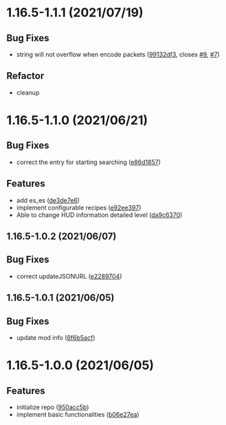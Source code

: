 <a name="1.16.5-1.1.1"></a>
# 1.16.5-1.1.1 (2021/07/19)


## Bug Fixes

* string will not overflow when encode packets ([99132df3](https://github.com/Samarium150/StructuresCompass/commits/99132df3), closes [#9](https://github.com/Samarium150/StructuresCompass/issues/9), [#7](https://github.com/Samarium150/StructuresCompass/issues/7))

## Refactor

* cleanup
<a name="1.16.5-1.1.0"></a>
# 1.16.5-1.1.0 (2021/06/21)


## Bug Fixes

* correct the entry for starting searching ([e86d1857](https://github.com/Samarium150/StructuresCompass/commits/e86d1857))

## Features

* add es_es ([de3de7e6](https://github.com/Samarium150/StructuresCompass/commits/de3de7e6))
* implement configurable recipes ([e92ee397](https://github.com/Samarium150/StructuresCompass/commits/e92ee397))
* Able to change HUD information detailed level ([da9c6370](https://github.com/Samarium150/StructuresCompass/commits/da9c6370))
<a name="1.16.5-1.0.2"></a>
## 1.16.5-1.0.2 (2021/06/07)


## Bug Fixes

* correct updateJSONURL ([e2289704](https://github.com/Samarium150/StructuresCompass/commits/e2289704))
<a name="1.16.5-1.0.1"></a>
## 1.16.5-1.0.1 (2021/06/05)


## Bug Fixes

* update mod info ([6f6b5acf](https://github.com/Samarium150/StructuresCompass/commits/6f6b5acf))
<a name="1.0.0"></a>
# 1.16.5-1.0.0 (2021/06/05)


## Features

* initialize repo ([950acc5b](https://github.com/Samarium150/StructuresCompass/commits/950acc5b))
* implement basic functionalities ([b06e27ea](https://github.com/Samarium150/StructuresCompass/commits/b06e27ea))
